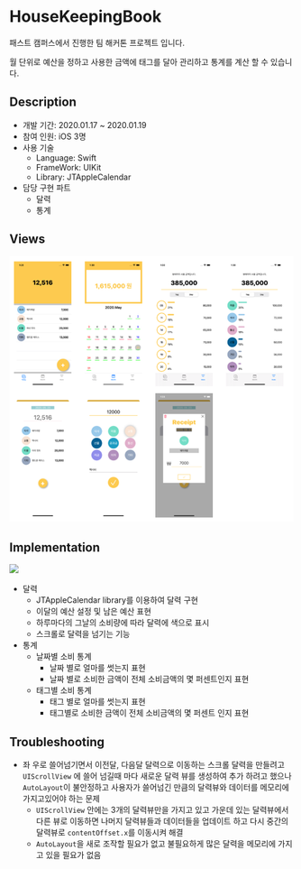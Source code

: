 # HouseKeepingBook

패스트 캠퍼스에서 진행한 팀 해커톤 프로젝트 입니다.

월 단위로 예산을 정하고 사용한 금액에 태그를 달아 관리하고 통계를 계산 할 수 있습니다.



## Description

- 개발 기간: 2020.01.17 ~ 2020.01.19
- 참여 인원: iOS 3명
- 사용 기술
  - Language: Swift
  - FrameWork: UIKit
  - Library: JTAppleCalendar
- 담당 구현 파트
  - 달력
  - 통계

## Views

<img src = "https://github.com/JoongChangYang/HouseKeepingBook/blob/master/assets/HouseKeepingBook_synthesize.png"></img>

## Implementation

<img src = "https://github.com/JoongChangYang/HouseKeepingBook/blob/master/assets/housekeepingbook-x4.gif"></img>

- 달력
  - JTAppleCalendar library를 이용하여 달력 구현
  - 이달의 예산 설정 및 남은 예산 표현
  - 하루마다의 그날의 소비량에 따라 달력에 색으로 표시
  - 스크롤로 달력을 넘기는 기능
- 통계
  - 날짜별 소비 통계
    - 날짜 별로 얼마를 썻는지 표현
    - 날짜 별로 소비한 금액이 전체 소비금액의 몇 퍼센트인지 표현
  - 태그별 소비 통계
    - 태그 별로 얼마를 썻는지 표현
    - 태그별로 소비한 금액이 전체 소비금액의 몇 퍼센트 인지 표현 

## Troubleshooting

- 좌 우로 쓸어넘기면서 이전달, 다음달 달력으로 이동하는 스크롤 달력을 만들려고 `UIScrollView` 에 쓸어 넘길때 마다 새로운 달력 뷰를 생성하여 추가 하려고 했으나 `AutoLayout`이 불안정하고 사용자가 쓸어넘긴 만큼의 달력뷰와 데이터를 메모리에 가지고있어야 하는 문제
  - `UIScrollView` 안에는 3개의 달력뷰만을 가지고 있고 가운데 있는 달력뷰에서 다른 뷰로 이동하면 나머지 달력뷰들과 데이터들을 업데이트 하고 다시 중간의 달력뷰로 `contentOffset.x`를 이동시켜 해결 
  - `AutoLayout`을 새로 조작할 필요가 없고 불필요하게 많은 달력을 메모리에 가지고 있을 필요가 없음
